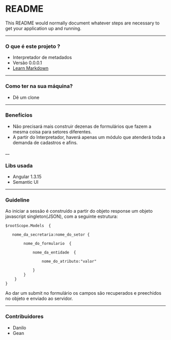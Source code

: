 # README #

This README would normally document whatever steps are necessary to get your application up and running.
___
### O que é este projeto ? 

* Interpretador de metadados
* Versão 0.0.0.1
* [Learn Markdown](https://bitbucket.org/tutorials/markdowndemo)

___
### Como ter na sua máquina? 

* Dê um clone

___
### Benefícios

* Não precisará mais construir dezenas de formulários que fazem a mesma coisa para setores diferentes.
* A partir do Interpretador, haverá apenas um módulo que atenderá toda a demanda de cadastros e afins.

__
### Libs usada
* Angular 1.3.15
* Semantic UI
___
### Guideline

Ao iniciar a sessão é construído a partir do objeto response um objeto javascript singleton(JSON), com a seguinte estrutura:

    $rootScope.Models  { 

       nome_da_secretaria:nome_do_setor {

            nome_do_formulario  { 

                nome_da_entidade  { 

                    nome_do_atributo:"valor" 

                }      
            }    
        }
    }   


Ao dar um submit no formulário os campos são recuperados e preechidos no objeto e enviado ao servidor.

___
### Contribuidores 

* Danilo
* Gean